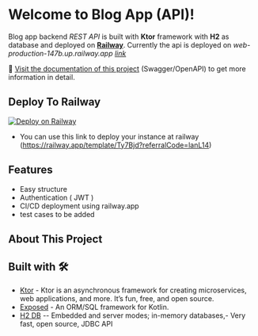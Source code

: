# Welcome to Blog App (API)!

Blog app backend *REST API* is built with **Ktor** framework with **H2** as database and deployed on **[Railway](https://railway.app/)**.
Currently the api is deployed on *web-production-147b.up.railway.app [link](https://web-production-147b.up.railway.app)*

📄 [Visit the documentation of this project](https://web-production-147b.up.railway.app/swagger/index.html) (Swagger/OpenAPI) to get more information in detail.
## Deploy To Railway
[![Deploy on Railway](https://railway.app/button.svg)](https://railway.app/template/Ty7Bjd?referralCode=lanL14)
- You can use this link to deploy your instance at railway (https://railway.app/template/Ty7Bjd?referralCode=lanL14)

## Features
- Easy structure
- Authentication ( JWT )
- CI/CD deployment using railway.app
- test cases to be added

## About This Project


## Built with 🛠

- [Ktor](https://ktor.io/) - Ktor is an asynchronous framework for creating microservices, web applications, and more. It’s fun, free, and open source.
- [Exposed](https://github.com/JetBrains/Exposed) - An ORM/SQL framework for Kotlin.
- [H2 DB](https://www.h2database.com/html/main.html)   --   Embedded and server modes; in-memory databases,-   Very fast, open source, JDBC API

